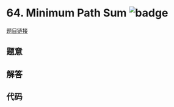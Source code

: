 # 64. Minimum Path Sum ![badge](https://img.shields.io/badge/-medium-yellow?style=flat-square)

[题目链接](https://leetcode.com/problems/minimum-path-sum)

## 题意

## 解答

## 代码

